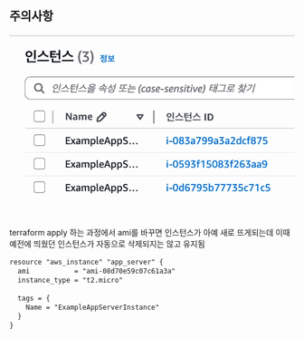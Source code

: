 ## 주의사항

![AWS Instance 1](../.assets/aws_instance_1.webp)

terraform apply 하는 과정에서 ami를 바꾸면 인스턴스가 아예 새로 뜨게되는데 이때 예전에 띄웠던 인스턴스가 자동으로 삭제되지는 않고 유지됨

```
resource "aws_instance" "app_server" {
  ami           = "ami-08d70e59c07c61a3a"
  instance_type = "t2.micro"

  tags = {
    Name = "ExampleAppServerInstance"
  }
}
```
